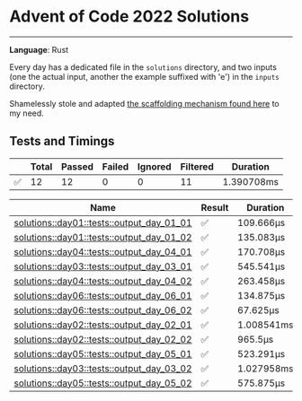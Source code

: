 # Advent of Code 2022 Solutions
---
**Language**: Rust

Every day has a dedicated file in the `solutions` directory, and two inputs (one the actual input, another the example suffixed with 'e') in the `inputs` directory.

Shamelessly stole and adapted [the scaffolding mechanism found here](https://github.com/fspoettel/advent-of-code-rust) to my need.


## Tests and Timings
| | Total | Passed | Failed | Ignored | Filtered | Duration |
| --- | ----- | -------| ------ | ------- | -------- | -------- |
| ✅ | 12 | 12 | 0 | 0 | 11 | 1.390708ms |




| Name | Result | Duration |
| ---- | ------ | -------- |
| [solutions::day01::tests::output_day_01_01](#solutionsday01testsoutput_day_01_01) | ✅ | 109.666µs | 
| [solutions::day01::tests::output_day_01_02](#solutionsday01testsoutput_day_01_02) | ✅ | 135.083µs | 
| [solutions::day04::tests::output_day_04_01](#solutionsday04testsoutput_day_04_01) | ✅ | 170.708µs | 
| [solutions::day03::tests::output_day_03_01](#solutionsday03testsoutput_day_03_01) | ✅ | 545.541µs | 
| [solutions::day04::tests::output_day_04_02](#solutionsday04testsoutput_day_04_02) | ✅ | 263.458µs | 
| [solutions::day06::tests::output_day_06_01](#solutionsday06testsoutput_day_06_01) | ✅ | 134.875µs | 
| [solutions::day06::tests::output_day_06_02](#solutionsday06testsoutput_day_06_02) | ✅ | 67.625µs | 
| [solutions::day02::tests::output_day_02_01](#solutionsday02testsoutput_day_02_01) | ✅ | 1.008541ms | 
| [solutions::day02::tests::output_day_02_02](#solutionsday02testsoutput_day_02_02) | ✅ | 965.5µs | 
| [solutions::day05::tests::output_day_05_01](#solutionsday05testsoutput_day_05_01) | ✅ | 523.291µs | 
| [solutions::day03::tests::output_day_03_02](#solutionsday03testsoutput_day_03_02) | ✅ | 1.027958ms | 
| [solutions::day05::tests::output_day_05_02](#solutionsday05testsoutput_day_05_02) | ✅ | 575.875µs | 



